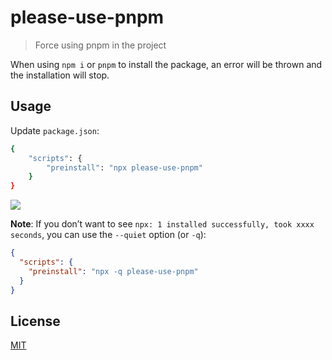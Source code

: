 # please-use-pnpm

> Force using pnpm in the project

When using `npm i` or `pnpm` to install the package, an error will be thrown and the installation will stop.

## Usage

Update `package.json`:

```bash
{
    "scripts": {
        "preinstall": "npx please-use-pnpm"
    }
}
```

![](./screen.png)

**Note**: If you don’t want to see `npx: 1 installed successfully, took xxxx seconds`, you can use the `--quiet` option (or `-q`):

```json
{
  "scripts": {
    "preinstall": "npx -q please-use-pnpm"
  }
}
```

## License

[MIT](LICENSE)
